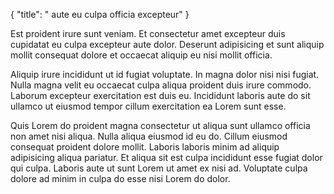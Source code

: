 {
  "title": " aute eu culpa officia excepteur"
}

Est proident irure sunt veniam. Et consectetur amet excepteur duis cupidatat eu culpa excepteur aute dolor. Deserunt adipisicing et sunt aliquip mollit consequat dolore et occaecat aliquip eu nisi mollit officia.

Aliquip irure incididunt ut id fugiat voluptate. In magna dolor nisi nisi fugiat. Nulla magna velit eu occaecat culpa aliqua proident duis irure commodo. Laborum excepteur exercitation est duis eu. Incididunt laboris aute do sit ullamco ut eiusmod tempor cillum exercitation ea Lorem sunt esse.

Quis Lorem do proident magna consectetur ut aliqua sunt ullamco officia non amet nisi aliqua. Nulla aliqua eiusmod id eu do. Cillum eiusmod consequat proident dolore mollit. Laboris laboris minim ad aliquip adipisicing aliqua pariatur. Et aliqua sit est culpa incididunt esse fugiat dolor qui culpa. Laboris aute ut sunt Lorem ut amet ex nisi ad. Voluptate culpa dolore ad minim in culpa do esse nisi Lorem do dolor.